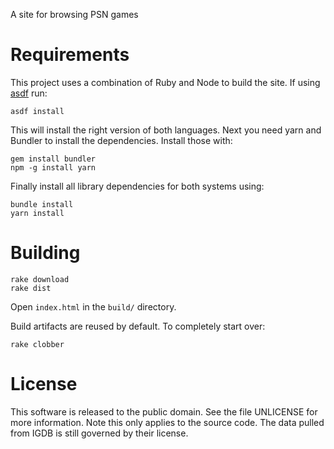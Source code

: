 A site for browsing PSN games

Requirements
============

This project uses a combination of Ruby and Node to build the site. If using
[asdf](https://asdf-vm.com/) run:

    asdf install

This will install the right version of both languages. Next you need yarn and
Bundler to install the dependencies. Install those with:

    gem install bundler
    npm -g install yarn


Finally install all library dependencies for both systems using:

    bundle install
    yarn install

Building
========

    rake download
    rake dist

Open `index.html` in the `build/` directory.

Build artifacts are reused by default. To completely start over:

    rake clobber

License
=======

This software is released to the public domain. See the file UNLICENSE for more
information. Note this only applies to the source code. The data pulled from
IGDB is still governed by their license.
